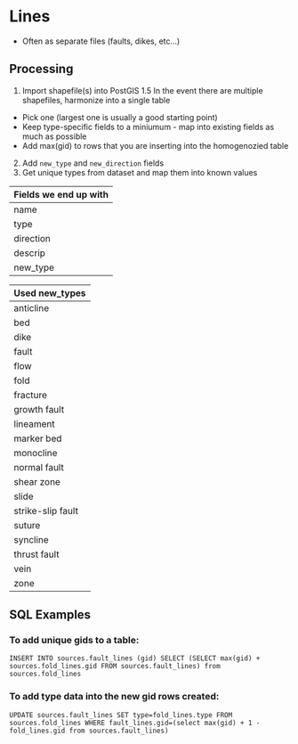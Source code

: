 # Lines

+ Often as separate files (faults, dikes, etc...)

## Processing
1. Import shapefile(s) into PostGIS
1.5 In the event there are multiple shapefiles, harmonize into a single table
  - Pick one (largest one is usually a good starting point)
  - Keep type-specific fields to a miniumum - map into existing fields as much as possible
  - Add max(gid) to rows that you are inserting into the homogenozied table
2. Add `new_type` and `new_direction` fields
3. Get unique types from dataset and map them into known values

| Fields we end up with |
| :---------------- |
| name |
| type |
| direction |
| descrip |
| new_type |


| Used new_types     |
| :------------- |
| anticline |
| bed |
| dike |
| fault |
| flow |
| fold |
| fracture |
| growth fault |
| lineament |
| marker bed |
| monocline |
| normal fault |
| shear zone |
| slide |
| strike-slip fault |
| suture |
| syncline |
| thrust fault |
| vein |
| zone |

## SQL Examples 
### To add unique gids to a table: 
````INSERT INTO sources.fault_lines (gid) SELECT (SELECT max(gid) + sources.fold_lines.gid FROM sources.fault_lines) from sources.fold_lines````

### To add type data into the new gid rows created: 
````UPDATE sources.fault_lines SET type=fold_lines.type FROM sources.fold_lines WHERE fault_lines.gid=(select max(gid) + 1 - fold_lines.gid from sources.fault_lines)````
